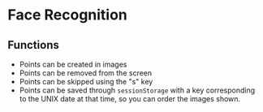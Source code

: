 # Face Recognition

## Functions

* Points can be created in images
* Points can be removed from the screen
* Points can be skipped using the "s" key
* Points can be saved through `sessionStorage` with a key corresponding to the UNIX date at that time, so you can order the images shown.